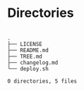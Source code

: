 # Directories

```shell

.
├── LICENSE
├── README.md
├── TREE.md
├── changelog.md
└── deploy.sh

0 directories, 5 files

```
